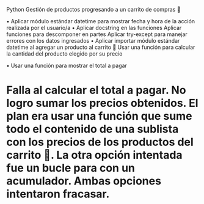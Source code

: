 Python 
Gestión de productos progresando a un carrito de compras 🛒 

• Aplicar módulo estándar datetime para mostrar fecha y hora de la acción realizada por el usuario/a
• Aplicar docstring en las funciones Aplicar funciones para descomponer en partes Aplicar try-except para manejar errores con los datos ingresados 
• Aplicar importar módulo estándar datetime al agregar un producto al carrito 🛒 Usar una función para calcular la cantidad del producto elegido por su precio 


• Usar una función para mostrar el total a pagar 
# Falla al calcular el total a pagar. No logro sumar los precios obtenidos. El plan era usar una función que sume todo el contenido de una sublista con los precios de los productos del carrito 🛒. La otra opción intentada fue un bucle para con un acumulador. Ambas opciones intentaron fracasar.
